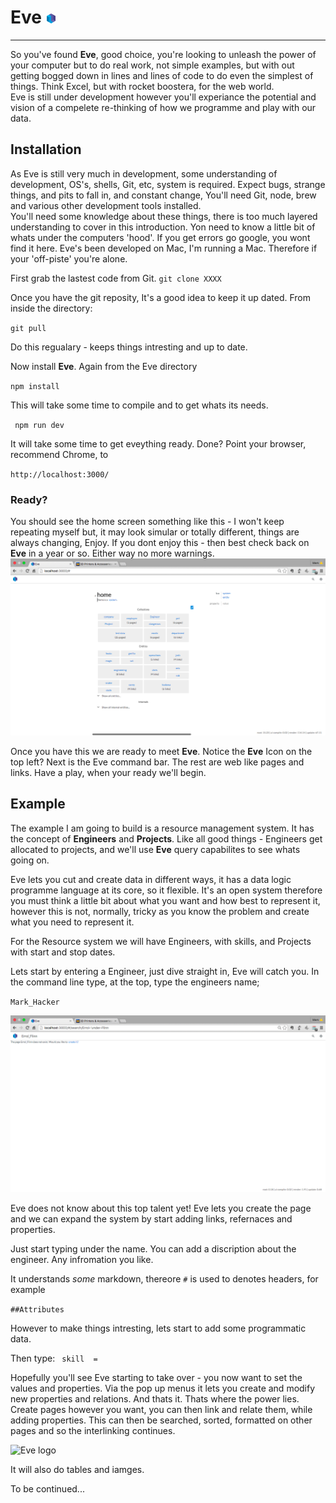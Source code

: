 # Eve ![Eve logo](./favicon.png)
---
So you've found **Eve**, good choice, you're looking to unleash the power of your computer but to do real work, not simple examples, but with out getting bogged down in lines and lines of code to do even the simplest of things.
Think Excel, but with rocket boostera, for the web world.  
Eve is still under development however you'll experiance the potential and vision of a compelete re-thinking of how we programme and play with our data.

## Installation
As Eve is still very much in development, some understanding of development, OS's, shells, Git, etc, system is required. 
Expect bugs, strange things, and pits to fall in, and constant change,
You'll need Git, node, brew and various other development tools installed.  
You'll need some knowledge about these things, there is too much layered understanding to cover in this introduction. Yon need to know a little bit of whats under the computers 'hood'. If you get errors go google, you wont find it here. Eve's been developed on Mac, I'm running a Mac.  Therefore if your 'off-piste' you're alone. 

First grab the lastest code from Git.
``git clone XXXX``

Once you have the git reposity, It's a good idea to keep it up dated.
From inside the directory:

``git pull``

Do this regualary - keeps things intresting and up to date.

Now install **Eve**. Again from the Eve directory

``npm install``

This will take some time to compile and to get whats its needs.

`` npm run dev``

It will take some time to get eveything ready. Done?
Point your browser, recommend Chrome, to 

``http://localhost:3000/``

### Ready?
You should see the home screen something like this - I won't keep repeating myself but, it may look simular or totally different, things are always changing, Enjoy.  If you dont enjoy this - then best check back on **Eve** in a year or so. Either way no more warnings.
![Eve logo](./Home.png)

Once you have this we are ready to meet **Eve**.
Notice the **Eve** Icon on the top left?  Next is the Eve command bar.  The rest are web like pages and links.  Have a play, when your ready we'll begin.

## Example
The example I am going to build is a resource management system. It has the concept of **Engineers** and **Projects**.  Like all good things - Engineers get allocated to projects, and we'll use **Eve** query capabilites to see whats going on. 

Eve lets you cut and create data in different ways, it has a data logic programme language at its core, so it flexible.  It's an open system therefore you must think a little bit about what you want and how best to represent it, however this is not, normally, tricky as you know the problem and create what you need to represent it.

For the Resource system we will have Engineers, with skills, and Projects with start and stop dates.

Lets start by entering a Engineer, just dive straight in, Eve will catch you.
In the command line type, at the top, type the engineers name;

``Mark_Hacker``

![Eve logo](./new_page.png)

Eve does not know about this top talent yet! Eve lets you create the page and we can expand the system by start adding links, refernaces and properties.

Just start typing under the name.  You can add a discription about the engineer. Any infromation you like.

It understands _some_ markdown, thereore ```#``` is used to denotes headers, for example

``` ##Attributes ```

However to make things intresting, lets start to add some programmatic data.

Then type:
`` skill  =``

Hopefully you'll see Eve starting to take over - you now want to set the values and properties. Via the pop up menus it lets you create and modify new properties and relations.  And thats it.  Thats where the power lies.  Create pages however you want, you can then link and relate them, while adding properties.  This can then be searched, sorted, formatted on other pages and so the interlinking continues.

![Eve logo](./engineer.png)

It will also do tables and iamges.

To be continued...

